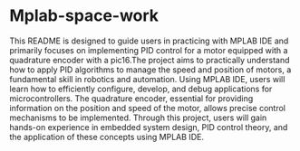 # Mplab-space-work

This README is designed to guide users in practicing with MPLAB IDE and primarily focuses on implementing PID control for a motor equipped with a quadrature encoder with a pic16.The project aims to practically understand how to apply PID algorithms to manage the speed and position of motors, a fundamental skill in robotics and automation. Using MPLAB IDE, users will learn how to efficiently configure, develop, and debug applications for microcontrollers. The quadrature encoder, essential for providing information on the position and speed of the motor, allows precise control mechanisms to be implemented. Through this project, users will gain hands-on experience in embedded system design, PID control theory, and the application of these concepts using MPLAB IDE.







